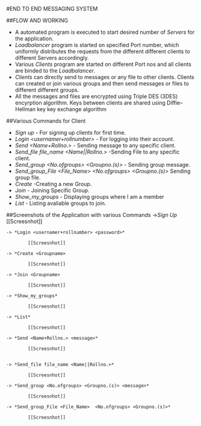 #END TO END MESSAGING SYSTEM   

##FLOW AND WORKING
* A automated program is executed to start desired number of *Servers* for the application.
* *Loadbalancer* program is started on specified Port number, which uniformly distributes the requests from the different different clients to different Servers accordingly.
* Various *Clients* program are started on different Port nos and all clients are binded to the *Loadbalancer*.
* *Clients* can directly send to messages or any file to other clients. Clients can created or join various groups and then send messages or files to different different groups.
* All the messages and files are encrypted using Triple DES (3DES) encyrption algorithm. Keys between clients are shared using Diffie–Hellman key key exchange algorithm 

##Various Commands for Client
* *Sign up <username> <rollnumber> <password>* - For signing up clients for first time.
* *Login <usernamer+rollnumber> <password>* - For logging into their account.
* *Send <Name+Rollno.> <message>*          - Sending message to any specific client.            
* *Send_file file_name <Name||Rollno.>*    -Sending File to any specific client.
* *Send_group <No.ofgroups> <Groupno.(s)> <message>* - Sending group message.
* *Send_group_File <File_Name>  <No.ofgroups> <Groupno.(s)>* Sending group file.
* *Create <Groupname>* -Creating a new Group.
* *Join <Groupname>*   - Joining Specific Group.
* *Show_my_groups*    - Displaying groups where I am a member
* *List*             - Listing avaliable groups to join.

##Screenshots of the Application with various Commands
    ->*Sign Up*
            [[Screesnhot]]

    -> *Login <usernamer+rollnumber> <password>* 

            [[Screesnhot]]

    -> *Create <Groupname> 

            [[Screesnhot]]

    -> *Join <Groupname>   

            [[Screesnhot]]

    -> *Show_my_groups*   

            [[Screesnhot]]

    -> *List*             

            [[Screesnhot]]

    -> *Send <Name+Rollno.> <message>*          

            [[Screesnhot]]


    -> *Send_file file_name <Name||Rollno.>*   

            [[Screesnhot]]

    -> *Send_group <No.ofgroups> <Groupno.(s)> <message>* 

            [[Screesnhot]]

    -> *Send_group_File <File_Name>  <No.ofgroups> <Groupno.(s)>* 

            [[Screesnhot]]
